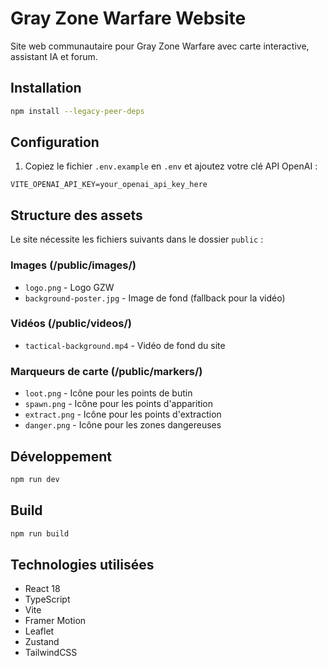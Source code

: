 # Gray Zone Warfare Website

Site web communautaire pour Gray Zone Warfare avec carte interactive, assistant IA et forum.

## Installation

```bash
npm install --legacy-peer-deps
```

## Configuration

1. Copiez le fichier `.env.example` en `.env` et ajoutez votre clé API OpenAI :
```
VITE_OPENAI_API_KEY=your_openai_api_key_here
```

## Structure des assets

Le site nécessite les fichiers suivants dans le dossier `public` :

### Images (/public/images/)
- `logo.png` - Logo GZW
- `background-poster.jpg` - Image de fond (fallback pour la vidéo)

### Vidéos (/public/videos/)
- `tactical-background.mp4` - Vidéo de fond du site

### Marqueurs de carte (/public/markers/)
- `loot.png` - Icône pour les points de butin
- `spawn.png` - Icône pour les points d'apparition
- `extract.png` - Icône pour les points d'extraction
- `danger.png` - Icône pour les zones dangereuses

## Développement

```bash
npm run dev
```

## Build

```bash
npm run build
```

## Technologies utilisées

- React 18
- TypeScript
- Vite
- Framer Motion
- Leaflet
- Zustand
- TailwindCSS

